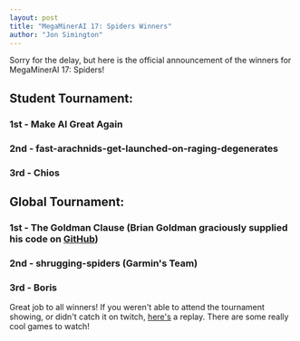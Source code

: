 ```yaml
---
layout: post
title: "MegaMinerAI 17: Spiders Winners"
author: "Jon Simington"
---
```


Sorry for the delay, but here is the official announcement of the winners for MegaMinerAI 17: Spiders!

## Student Tournament:

### 1st - Make AI Great Again

### 2nd - fast-arachnids-get-launched-on-raging-degenerates

### 3rd - Chios
<!--more-->
## Global Tournament:

### 1st - The Goldman Clause (Brian Goldman graciously supplied his code on [GitHub](https://github.com/brianwgoldman/MegaMinerAI-17-Spiders))

### 2nd - shrugging-spiders (Garmin's Team)

### 3rd - Boris


Great job to all winners!  If you weren't able to attend the tournament showing, or didn't catch it on twitch, [here's](https://www.twitch.tv/siggame/v/63029905) a replay.  There are some really cool games to watch!